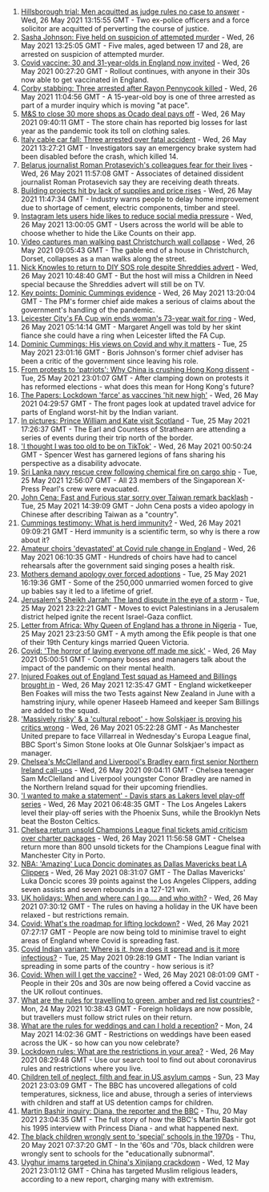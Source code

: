1. [Hillsborough trial: Men acquitted as judge rules no case to answer](https://www.bbc.co.uk/news/uk-england-merseyside-57172900) - Wed, 26 May 2021 13:15:55 GMT - Two ex-police officers and a force solicitor are acquitted of perverting the course of justice.
2. [Sasha Johnson: Five held on suspicion of attempted murder](https://www.bbc.co.uk/news/uk-england-london-57255376) - Wed, 26 May 2021 13:25:05 GMT - Five males, aged between 17 and 28, are arrested on suspicion of attempted murder.
3. [Covid vaccine: 30 and 31-year-olds in England now invited](https://www.bbc.co.uk/news/health-57245793) - Wed, 26 May 2021 00:27:20 GMT - Rollout continues, with anyone in their 30s now able to get vaccinated in England.
4. [Corby stabbing: Three arrested after Rayon Pennycook killed](https://www.bbc.co.uk/news/uk-england-northamptonshire-57249741) - Wed, 26 May 2021 11:04:56 GMT - A 15-year-old boy is one of three arrested as part of a murder inquiry which is moving "at pace".
5. [M&S to close 30 more shops as Ocado deal pays off](https://www.bbc.co.uk/news/business-57251682) - Wed, 26 May 2021 09:40:11 GMT - The store chain has reported big losses for last year as the pandemic took its toll on clothing sales.
6. [Italy cable car fall: Three arrested over fatal accident](https://www.bbc.co.uk/news/world-europe-57252289) - Wed, 26 May 2021 13:27:21 GMT - Investigators say an emergency brake system had been disabled before the crash, which killed 14.
7. [Belarus journalist Roman Protasevich's colleagues fear for their lives](https://www.bbc.co.uk/news/world-europe-57251463) - Wed, 26 May 2021 11:57:08 GMT - Associates of detained dissident journalist Roman Protasevich say they are receiving death threats.
8. [Building projects hit by lack of supplies and price rises](https://www.bbc.co.uk/news/business-57247757) - Wed, 26 May 2021 11:47:34 GMT - Industry warns people to delay home improvement due to shortage of cement, electric components, timber and steel.
9. [Instagram lets users hide likes to reduce social media pressure](https://www.bbc.co.uk/news/technology-57254488) - Wed, 26 May 2021 13:00:05 GMT - Users across the world will be able to choose whether to hide the Like Counts on their app.
10. [Video captures man walking past Christchurch wall collapse](https://www.bbc.co.uk/news/uk-england-dorset-57253965) - Wed, 26 May 2021 09:05:43 GMT - The gable end of a house in Christchurch, Dorset, collapses as a man walks along the street.
11. [Nick Knowles to return to DIY SOS role despite Shreddies advert](https://www.bbc.co.uk/news/entertainment-arts-57252829) - Wed, 26 May 2021 10:48:40 GMT - But the host will miss a Children in Need special because the Shreddies advert will still be on TV.
12. [Key points: Dominic Cummings evidence](https://www.bbc.co.uk/news/uk-politics-57254915) - Wed, 26 May 2021 13:20:04 GMT - The PM's former chief aide makes a serious of claims about the government's handling of the pandemic.
13. [Leicester City's FA Cup win ends woman's 73-year wait for ring](https://www.bbc.co.uk/news/uk-england-leicestershire-57241077) - Wed, 26 May 2021 05:14:14 GMT - Margaret Angell was told by her skint fiance she could have a ring when Leicester lifted the FA Cup.
14. [Dominic Cummings: His views on Covid and why it matters](https://www.bbc.co.uk/news/uk-politics-57240020) - Tue, 25 May 2021 23:01:16 GMT - Boris Johnson's former chief adviser has been a critic of the government since leaving his role.
15. [From protests to 'patriots': Why China is crushing Hong Kong dissent](https://www.bbc.co.uk/news/world-asia-57225142) - Tue, 25 May 2021 23:01:07 GMT - After clamping down on protests it has reformed elections - what does this mean for Hong Kong's future?
16. [The Papers: Lockdown 'farce' as vaccines 'hit new high'](https://www.bbc.co.uk/news/blogs-the-papers-57249894) - Wed, 26 May 2021 04:29:57 GMT - The front pages look at updated travel advice for parts of England worst-hit by the Indian variant.
17. [In pictures: Prince William and Kate visit Scotland](https://www.bbc.co.uk/news/uk-scotland-57241340) - Tue, 25 May 2021 17:26:37 GMT - The Earl and Countess of Strathearn are attending a series of events during their trip north of the border.
18. ['I thought I was too old to be on TikTok'](https://www.bbc.co.uk/news/world-us-canada-57244862) - Wed, 26 May 2021 00:50:24 GMT - Spencer West has garnered legions of fans sharing his perspective as a disability advocate.
19. [Sri Lanka navy rescue crew following chemical fire on cargo ship](https://www.bbc.co.uk/news/world-asia-57244173) - Tue, 25 May 2021 12:56:07 GMT - All 23 members of the Singaporean X-Press Pearl's crew were evacuated.
20. [John Cena: Fast and Furious star sorry over Taiwan remark backlash](https://www.bbc.co.uk/news/world-asia-57241053) - Tue, 25 May 2021 14:39:09 GMT - John Cena posts a video apology in Chinese after describing Taiwan as a "country".
21. [Cummings testimony: What is herd immunity?](https://www.bbc.co.uk/news/57229390) - Wed, 26 May 2021 09:09:21 GMT - Herd immunity is a scientific term, so why is there a row about it?
22. [Amateur choirs 'devastated' at Covid rule change in England](https://www.bbc.co.uk/news/entertainment-arts-57240510) - Wed, 26 May 2021 06:10:35 GMT - Hundreds of choirs have had to cancel rehearsals after the government said singing poses a health risk.
23. [Mothers demand apology over forced adoptions](https://www.bbc.co.uk/news/uk-57231621) - Tue, 25 May 2021 16:19:36 GMT - Some of the 250,000 unmarried women forced to give up babies say it led to a lifetime of grief.
24. [Jerusalem's Sheikh Jarrah: The land dispute in the eye of a storm](https://www.bbc.co.uk/news/world-middle-east-57243631) - Tue, 25 May 2021 23:22:21 GMT - Moves to evict Palestinians in a Jerusalem district helped ignite the recent Israel-Gaza conflict.
25. [Letter from Africa: Why Queen of England has a throne in Nigeria](https://www.bbc.co.uk/news/world-africa-57156148) - Tue, 25 May 2021 23:23:50 GMT - A myth among the Efik people is that one of their 19th Century kings married Queen Victoria.
26. [Covid: 'The horror of laying everyone off made me sick'](https://www.bbc.co.uk/news/uk-scotland-scotland-business-57160947) - Wed, 26 May 2021 05:00:51 GMT - Company bosses and managers talk about the impact of the pandemic on their mental health.
27. [Injured Foakes out of England Test squad as Hameed and Billings brought in](https://www.bbc.co.uk/sport/cricket/57256555) - Wed, 26 May 2021 12:35:47 GMT - England wicketkeeper Ben Foakes will miss the two Tests against New Zealand in June with a hamstring injury, while opener Haseeb Hameed and keeper Sam Billings are added to the squad.
28. ['Massively risky' & a 'cultural reboot' - how Solskjaer is proving his critics wrong](https://www.bbc.co.uk/sport/football/57237782) - Wed, 26 May 2021 05:22:28 GMT - As Manchester United prepare to face Villarreal in Wednesday's Europa League final, BBC Sport's Simon Stone looks at Ole Gunnar Solskjaer's impact as manager.
29. [Chelsea's McClelland and Liverpool's Bradley earn first senior Northern Ireland call-ups](https://www.bbc.co.uk/sport/football/57252595) - Wed, 26 May 2021 09:04:11 GMT - Chelsea teenager Sam McClelland and Liverpool youngster Conor Bradley are named in the Northern Ireland squad for their upcoming friendlies.
30. ['I wanted to make a statement' - Davis stars as Lakers level play-off series](https://www.bbc.co.uk/sport/basketball/57251692) - Wed, 26 May 2021 06:48:35 GMT - The Los Angeles Lakers level their play-off series with the Phoenix Suns, while the Brooklyn Nets beat the Boston Celtics.
31. [Chelsea return unsold Champions League final tickets amid criticism over charter packages](https://www.bbc.co.uk/sport/football/57254818) - Wed, 26 May 2021 11:56:58 GMT - Chelsea return more than 800 unsold tickets for the Champions League final with Manchester City in Porto.
32. [NBA: 'Amazing' Luca Doncic dominates as Dallas Mavericks beat LA Clippers](https://www.bbc.co.uk/sport/av/basketball/57253501) - Wed, 26 May 2021 08:31:07 GMT - The Dallas Mavericks' Luka Doncic scores 39 points against the Los Angeles Clippers, adding seven assists and seven rebounds in a 127-121 win.
33. [UK holidays: When and where can I go.... and who with?](https://www.bbc.co.uk/news/explainers-52646738) - Wed, 26 May 2021 07:30:12 GMT - The rules on having a holiday in the UK have been relaxed - but restrictions remain.
34. [Covid: What's the roadmap for lifting lockdown?](https://www.bbc.co.uk/news/explainers-52530518) - Wed, 26 May 2021 07:27:17 GMT - People are now being told to minimise travel to eight areas of England where Covid is spreading fast.
35. [Covid Indian variant: Where is it, how does it spread and is it more infectious?](https://www.bbc.co.uk/news/health-57157496) - Tue, 25 May 2021 09:28:19 GMT - The Indian variant is spreading in some parts of the country - how serious is it?
36. [Covid: When will I get the vaccine?](https://www.bbc.co.uk/news/health-55045639) - Wed, 26 May 2021 08:01:09 GMT - People in their 20s and 30s are now being offered a Covid vaccine as the UK rollout continues.
37. [What are the rules for travelling to green, amber and red list countries?](https://www.bbc.co.uk/news/explainers-52544307) - Mon, 24 May 2021 10:38:43 GMT - Foreign holidays are now possible, but travellers must follow strict rules on their return.
38. [What are the rules for weddings and can I hold a reception?](https://www.bbc.co.uk/news/explainers-52811509) - Mon, 24 May 2021 14:02:36 GMT - Restrictions on weddings have been eased across the UK - so how can you now celebrate?
39. [Lockdown rules: What are the restrictions in your area?](https://www.bbc.co.uk/news/uk-54373904) - Wed, 26 May 2021 08:29:48 GMT - Use our search tool to find out about coronavirus rules and restrictions where you live.
40. [Children tell of neglect, filth and fear in US asylum camps](https://www.bbc.co.uk/news/world-us-canada-57149721) - Sun, 23 May 2021 23:03:09 GMT - The BBC has uncovered allegations of cold temperatures, sickness, lice and abuse, through a series of interviews with children and staff at US detention camps for children.
41. [Martin Bashir inquiry: Diana, the reporter and the BBC](https://www.bbc.co.uk/news/uk-56680229) - Thu, 20 May 2021 23:04:35 GMT - The full story of how the BBC's Martin Bashir got his 1995 interview with Princess Diana - and what happened next.
42. [The black children wrongly sent to 'special' schools in the 1970s](https://www.bbc.co.uk/news/uk-57099654) - Thu, 20 May 2021 07:37:20 GMT - In the '60s and '70s, black children were wrongly sent to schools for the "educationally subnormal".
43. [Uyghur imams targeted in China's Xinjiang crackdown](https://www.bbc.co.uk/news/world-asia-china-56986057) - Wed, 12 May 2021 23:01:12 GMT - China has targeted Muslim religious leaders, according to a new report, charging many with extremism.
